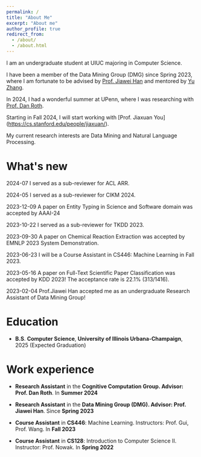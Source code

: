 ```yaml
---
permalink: /
title: "About Me"
excerpt: "About me"
author_profile: true
redirect_from: 
  - /about/
  - /about.html
---
```


I am an undergraduate student at UIUC majoring in Computer Science.

I have been a member of the Data Mining Group (DMG) since Spring 2023, where I am fortunate to be advised by [Prof. Jiawei Han](http://hanj.cs.illinois.edu/) and mentored by [Yu Zhang](https://yuzhimanhua.github.io/). 

In 2024, I had a wonderful summer at UPenn, where I was researching with [Prof. Dan Roth](https://www.seas.upenn.edu/~danroth/).

Starting in Fall 2024, I will start working with [Prof. Jiaxuan You] (https://cs.stanford.edu/people/jiaxuan/). 

My current research interests are Data Mining and Natural Language Processing.

What's new
======
2024-07 I served as a sub-reviewer for ACL ARR. 

2024-05 I served as a sub-reviewer for CIKM 2024. 

2023-12-09 A paper on Entity Typing in Science and Software domain was accepted by AAAI-24

2023-10-22 I served as a sub-reviewer for TKDD 2023.

2023-09-30 A paper on Chemical Reaction Extraction was accepted by EMNLP 2023 System Demonstration.

2023-06-23 I will be a Course Assistant in CS446: Machine Learning in Fall 2023.

2023-05-16 A paper on Full-Text Scientific Paper Classification was accepted by KDD 2023! The acceptance rate is 22.1% (313/1416).

2023-02-04 Prof.Jiawei Han accepted me as an undergraduate Research Assistant of Data Mining Group! 


Education
======
* **B.S**. **Computer Science**,
  **University of Illinois Urbana-Champaign**, 2025 (Expected Graduation)

Work experience
======
* **Research Assistant** in the **Cognitive Computation Group. Advisor: Prof. Dan Roth**. In **Summer 2024**

* **Research Assistant** in the **Data Mining Group (DMG). Advisor: Prof. Jiawei Han**. Since **Spring 2023**

* **Course Assistant** in **CS446**: Machine Learning. Instructors: Prof. Gui, Prof. Wang. In **Fall 2023**

* **Course Assistant** in **CS128**: Introduction to Computer Science II. Instructor: Prof. Nowak. In **Spring 2022**
